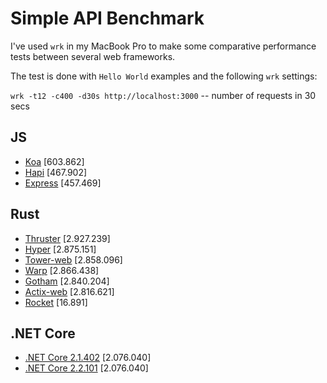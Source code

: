 # Simple API Benchmark

I've used `wrk` in my MacBook Pro to make some comparative performance tests between several web frameworks.

The test is done with `Hello World` examples and the following `wrk` settings:

`wrk -t12 -c400 -d30s http://localhost:3000` -- number of requests in 30 secs

## JS

- [Koa](https://koajs.com/) [603.862]
- [Hapi](https://hapijs.com/) [467.902]
- [Express](http://expressjs.com/) [457.469]

## Rust

- [Thruster](https://github.com/trezm/Thruster) [2.927.239]
- [Hyper](https://hyper.rs) [2.875.151]
- [Tower-web](https://github.com/carllerche/tower-web) [2.858.096]
- [Warp](https://github.com/seanmonstar/warp) [2.866.438]
- [Gotham](https://gotham.rs/) [2.840.204]
- [Actix-web](https://actix.rs/) [2.816.621]
- [Rocket](https://rocket.rs/) [16.891]

## .NET Core

- [.NET Core 2.1.402](https://dotnet.github.io/) [2.076.040]
- [.NET Core 2.2.101](https://dotnet.github.io/) [2.076.040]
